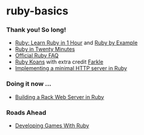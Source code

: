 # ruby-basics

### Thank you! So long!
- [Ruby: Learn Ruby in 1 Hour](http://xahlee.info/ruby/ruby_basics.html) and [Ruby by Example](http://xahlee.info/ruby/ruby_index.html)
- [Ruby in Twenty Minutes](https://www.ruby-lang.org/en/documentation/quickstart/)
- [Official Ruby FAQ](https://www.ruby-lang.org/en/documentation/faq/)
- [Ruby Koans](http://rubykoans.com/) with extra credit [Farkle](https://en.wikipedia.org/wiki/Farkle)
- [Implementing a minimal HTTP server in Ruby](https://practicingruby.com/articles/implementing-an-http-file-server)

### Doing it now ...
- [Building a Rack Web Server in Ruby](https://ksylvest.com/posts/2016-10-04/building-a-rack-web-server-in-ruby)

### Roads Ahead
- [Developing Games With Ruby](https://leanpub.com/developing-games-with-ruby)
